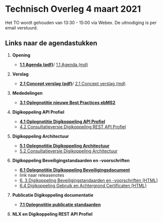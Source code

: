 # Technisch Overleg 4 maart 2021

Het TO wordt gehouden van 13:30 - 15:00 via Webex. De uitnodiging is per email verstuurd.   


## Links naar de agendastukken

1. **Opening**
   - [**1.1 Agenda (pdf)**](Agenda_TO_DK_4_maart_2021.pdf)/ [1.1 Agenda (md)](Agenda_TO_DK_4_maart_2021.md)
2. **Verslag**
   - [**2.1 Concept verslag (pdf)**](Bijlage_2.1_Concept_verslag_TO_DK_10_december_2020.pdf)/ [ 2.1 Concept verslag (md)](Bijlage_2.1_Concept_verslag_TO_DK_10_december_2020.md)
3. **Mededelingen**
   - [**3.1 Oplegnotitie nieuwe Best Practices ebMS2**](oplegnotitie_wijziging_ebmps_best_practices.md)

4. **Digikoppeling API Profiel**
   - [**4.1 Oplegnotitie Digikoppeling API Profiel**](dkapi.md)
   - [4.2 Consultatieversie Digikoppeling REST API Profiel](https://centrumvoorstandaarden.github.io/DigikoppelingRestfulApiProfiel/snapshot.html)
5. **Digikoppeling Architectuur**
   - [**5.1 Oplegnotitie Digikoppeling Architectuur**](oplegnotitie_digikoppeling_architectuur.md)
   - [5.2 Consultatieversie Digikoppeling Architectuur](https://centrumvoorstandaarden.github.io/Architectuur2.0-metRestfulAPI/snapshot.html)
6. **Digikoppeling Beveiligingstandaarden en -voorschriften**
   - [**6.1 Oplegnotitie Digikoppeling Beveiligingsdocument**](dkbev.md)
   - link naar releasenotes
   - [6. 3 Digikoppeling Beveiligingstandaarden en -voorschriften (HTML)](https://logius-standaarden.github.io/Digikoppeling-Beveiligingsstandaarden-en-voorschriften/snapshot.html)
   - [6.4 Digikoppeling Gebruik en Achtergrond Certificaten (HTML)](https://logius-standaarden.github.io/Digikoppeling-Gebruik-en-achtergrond-certificaten/snapshot.html)
7. **Publicatie Digikoppeling documentatie**
   - [**7.1 Oplegnotitie publicatie standaarden**](oplegnotitie_publicatie_standaarden.md)
8. **NLX en Digikoppeling REST API Profiel**
